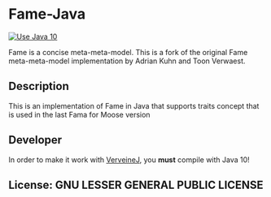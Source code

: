 # Fame-Java

[![Use Java 10](https://img.shields.io/badge/Java-10-brightgreen)](https://jdk.java.net/10/)

Fame is a concise meta-meta-model. This is a fork of the original Fame meta-meta-model implementation by Adrian Kuhn and Toon Verwaest.

## Description

This is an implementation of Fame in Java that supports traits concept that is used in the last Fama for Moose version

## Developer

In order to make it work with [VerveineJ](https://github.com/moosetechnology/VerveineJ), you **must** compile with Java 10!

## License: GNU LESSER GENERAL PUBLIC LICENSE
